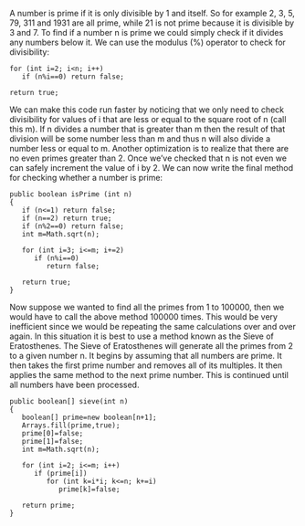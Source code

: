 A number is prime if it is only divisible by 1 and itself. So for example 2, 3, 5, 79, 311 and 1931 are all prime, while 21 is not prime because it is divisible by 3 and 7. To find if a number n is prime we could simply check if it divides any numbers below it. We can use the modulus (%) operator to check for divisibility:

```
for (int i=2; i<n; i++)
   if (n%i==0) return false;

return true;
```

We can make this code run faster by noticing that we only need to check divisibility for values of i that are less or equal to the square root of n (call this m). If n divides a number that is greater than m then the result of that division will be some number less than m and thus n will also divide a number less or equal to m. Another optimization is to realize that there are no even primes greater than 2. Once we’ve checked that n is not even we can safely increment the value of i by 2. We can now write the final method for checking whether a number is prime:

```
public boolean isPrime (int n)
{
   if (n<=1) return false;
   if (n==2) return true;
   if (n%2==0) return false;
   int m=Math.sqrt(n);

   for (int i=3; i<=m; i+=2)
      if (n%i==0)
         return false;

   return true;
}
```

Now suppose we wanted to find all the primes from 1 to 100000, then we would have to call the above method 100000 times. This would be very inefficient since we would be repeating the same calculations over and over again. In this situation it is best to use a method known as the Sieve of Eratosthenes. The Sieve of Eratosthenes will generate all the primes from 2 to a given number n. It begins by assuming that all numbers are prime. It then takes the first prime number and removes all of its multiples. It then applies the same method to the next prime number. This is continued until all numbers have been processed.

```
public boolean[] sieve(int n)
{
   boolean[] prime=new boolean[n+1];
   Arrays.fill(prime,true);
   prime[0]=false;
   prime[1]=false;
   int m=Math.sqrt(n);

   for (int i=2; i<=m; i++)
      if (prime[i])
         for (int k=i*i; k<=n; k+=i)
            prime[k]=false;

   return prime;
}
